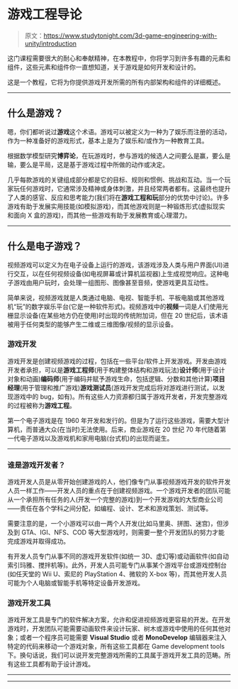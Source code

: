# 游戏工程导论

> 原文：<https://www.studytonight.com/3d-game-engineering-with-unity/introduction>

这门课程需要很大的耐心和奉献精神，在本教程中，你将学习到许多有趣的元素和组件，这些元素和组件你一直想知道，关于游戏是如何开发和设计的。

这是一个教程，它将为你提供游戏开发所需的所有内部架构和组件的详细概述。

* * *

## 什么是游戏？

嗯，你们都听说过**游戏**这个术语。游戏可以被定义为一种为了娱乐而注册的活动，作为一种准备好的游戏形式，基本上是为了娱乐和/或作为一种教育工具。

根据数学模型研究**博弈论**，在玩游戏时，参与游戏的候选人之间要么是赢，要么是输，要么是平局，这是基于游戏过程中所做的动作或决定。

几乎每款游戏的关键组成部分都是它的目标、规则和惯例、挑战和互动。当一个玩家玩任何游戏时，它通常涉及精神或身体刺激，并且经常两者都有。这最终也提升了人类的感官、反应和思考能力(我们将在**游戏工程和玩**部分的优势中讨论)。许多游戏有助于发展实用技能(如模拟游戏)，而其他游戏则是一种锻炼形式(虚拟现实和面向 X 盒的游戏)，而其他一些游戏有助于发展教育或心理潜力。

* * *

## 什么是电子游戏？

视频游戏可以定义为在电子设备上运行的游戏，该游戏涉及人类与用户界面(UI)进行交互，以在任何视频设备(如电视屏幕或计算机监视器)上生成视觉响应。这种电子游戏由用户玩时，会处理一组图形、图像甚至音频，使游戏更具互动性。

简单来说，视频游戏就是人类通过电脑、电视、智能手机、平板电脑或其他游戏机“玩”的数字娱乐平台(它是一种软件形式)。视频游戏中的**视频**一词是人们使用光栅显示设备(在某些地方仍在使用)时出现的传统附加词，但在 20 世纪后，该术语被用于任何类型的能够产生二维或三维图像/视频的显示设备。

### 游戏开发

游戏开发是创建视频游戏的过程，包括在一些平台/软件上开发游戏。开发由游戏开发者承担，可以是**游戏工程师**(用于构建整体结构和游戏玩法)**设计师**(用于设计对象和动画)**编码师**(用于编码并赋予游戏生命，包括逻辑、分数和其他计算)**项目经理**(用于管理和推广游戏)**游戏测试员**(游戏开发完成后将对游戏进行测试，以发现游戏中的 bug，如有)。所有这些人力资源都归属于游戏开发者，开发完整游戏的过程被称为**游戏工程**。

第一个电子游戏是在 1960 年开发和发行的。但是为了运行这些游戏，需要大型计算机，而普通大众(在当时)无法使用。后来，商业游戏在 20 世纪 70 年代随着第一代电子游戏以及游戏机和家用电脑(台式机)的出现而诞生。

* * *

### 谁是游戏开发者？

游戏开发人员是从零开始创建游戏的人，他们像专门从事视频游戏开发的软件开发人员一样工作——开发人员的重点在于创建视频游戏。一个游戏开发者的团队可能从一个承担所有任务的人(开发一个完整的游戏)到一个开发游戏的大型商业公司——责任在各个学科之间分配，如编程、设计、艺术和游戏策划、测试等。

需要注意的是，一个小游戏可以由一两个人开发(比如马里奥、拼图、迷宫)，但涉及到 GTA、IGI、NFS、COD 等大型游戏时，则需要一整个开发团队的努力才能完成游戏并取得成功。

有开发人员专门从事不同的游戏开发软件(如统一 3D、虚幻等)或动画软件(如自动索引玛雅、搅拌机等)。此外，开发人员可能专门从事某个游戏平台或游戏控制台(如任天堂的 Wii U、索尼的 PlayStation 4、微软的 X-box 等)，而其他开发人员可能为个人电脑或智能手机等特定设备开发游戏。

### 游戏开发工具

游戏开发工具是专门的软件解决方案，允许和促进视频游戏更容易的开发。在开发游戏时，开发团队可能需要动画软件来设计玩家、树木或游戏中使用的任何其他对象；或者一个程序员可能需要 **Visual Studio** 或者 **MonoDevelop** 编辑器来注入特定的代码来移动一个游戏对象，所有这些工具都在 Game development tools 下。换句话说，我们可以说开发完整游戏所需的工具属于游戏开发工具的范畴。所有这些工具都有助于设计游戏。

* * *

* * *